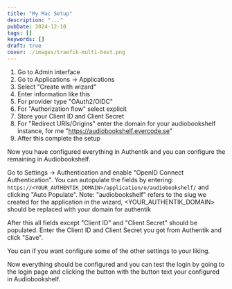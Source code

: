 ```yaml
---
title: "My Mac Setup"
description: "..."
pubDate: 2024-12-10
tags: []
keywords: []
draft: true
cover: ./images/traefik-multi-host.png
---
```


1. Go to Admin interface
2. Go to Applications -> Applications
3. Select "Create with wizard"
4. Enter information like this
5. For provider type "OAuth2/OIDC"
6. For "Authorization flow" select explicit
7. Store your Client ID and Client Secret
8. For "Redirect URIs/Origins" enter the domain for your audiobookshelf instance, for me "https://audiobookshelf.evercode.se"
9. After this complete the setup

Now you have configured everything in Authentik and you can configure the remaining in Audiobookshelf.

Go to Settings -> Authentication and enable "OpenID Connect Authentication". You can autopulate the fields by entering: `https://<YOUR_AUTHENTIK_DOMAIN>/application/o/audiobookshelf/` and clicking "Auto Populate".
Note: "audiobookshelf" refers to the slug we created for the application in the wizard, <YOUR_AUTHENTIK_DOMAIN> should be replaced with your domain for authentik

After this all fields except "Client ID" and "Client Secret" should be populated. Enter the Client ID and Client Secret you got from Authentik and click "Save".

You can if you want configure some of the other settings to your liking.

Now everything should be configured and you can test the login by going to the login page and clicking the button with the button text your configured in Audiobookshelf.
